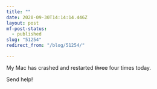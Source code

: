 ```yaml
---
title: ""
date: 2020-09-30T14:14:14.446Z
layout: post
mf-post-status:
  - published
slug: "51254"
redirect_from: "/blog/51254/"

---
```

My Mac has crashed and restarted ~~three~~ four times today.

Send help!
